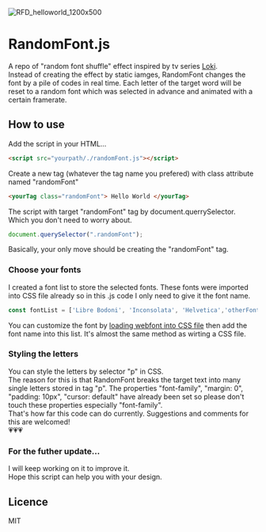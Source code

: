 ![RFD_helloworld_1200x500](https://user-images.githubusercontent.com/53033607/166642195-d27cc2c9-0a7a-464d-9a1f-dc50b97cafb3.gif) <br>
# RandomFont.js
A repo of "random font shuffle" effect inspired by tv series [Loki](https://www.imdb.com/title/tt9140554/). <br>
Instead of creating the effect by static iamges, RandomFont changes the font by a pile of codes in real time. Each letter of the target word will be reset to a random font which was selected in advance and animated with a certain framerate.

## How to use
Add the script in your HTML... 

``` html
<script src="yourpath/./randomFont.js"></script>
```

Create a new tag (whatever the tag name you prefered) with class attribute named "randomFont"

``` html
<yourTag class="randomFont"> Hello World </yourTag>
```

The script with target "randomFont" tag by document.querrySelector. Which you don't need to worry about.

``` javascript
document.querySelector(".randomFont");
```

Basically, your only move should be creating the "randomFont" tag.

### Choose your fonts
I created a font list to store the selected fonts. These fonts were imported into CSS file already so in this .js code I only need to give it the font name.

``` javascript
const fontList = ['Libre Bodoni', 'Inconsolata', 'Helvetica','otherFont', '...'];
```

You can customize the font by [loading webfont into CSS file](https://developer.mozilla.org/en-US/docs/Learn/CSS/Styling_text/Web_fonts) then add the font name into this list. It's almost the same method as wirting a CSS file.

### Styling the letters
You can style the letters by selector "p" in CSS. <br>
The reason for this is that RandomFont breaks the target text into many single letters stored in tag "p". The properties "font-family", "margin: 0", "padding: 10px", "cursor: default" have already been set so please don't touch these properties especially "font-family". <br>
That's how far this code can do currently. Suggestions and comments for this are welcomed! <br>
💗💗💗

### For the futher update...
I will keep working on it to improve it. <br>
Hope this script can help you with your design.

## Licence
MIT
